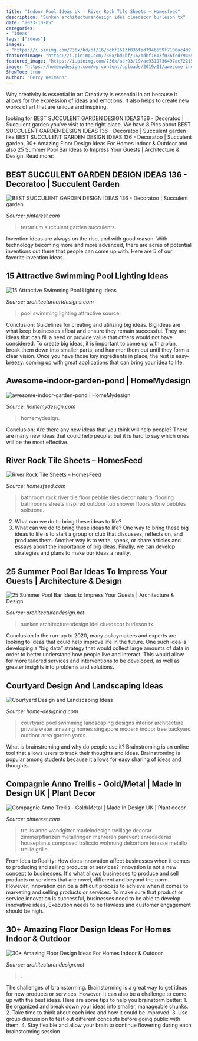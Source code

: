 ```yaml
---
title: "Indoor Pool Ideas Uk - River Rock Tile Sheets – Homesfeed"
description: "Sunken architecturendesign idei cluedecor burleson tx"
date: "2023-10-05"
categories:
- "ideas"
tags: ["ideas"]
images:
- "https://i.pinimg.com/736x/bd/bf/16/bdbf1613f036fed7946559f7106ac4d9.jpg"
featuredImage: "https://i.pinimg.com/736x/bd/bf/16/bdbf1613f036fed7946559f7106ac4d9.jpg"
featured_image: "https://i.pinimg.com/736x/ae/93/19/ae9319736497ac7221515efd45836a72--succulent-terrarium-succulents-garden.jpg"
image: "https://homemydesign.com/wp-content/uploads/2019/01/awesome-indoor-garden-pond.jpg"
ShowToc: true
author: "Percy Weimann"
---
```



Why creativity is essential in art
Creativity is essential in art because it allows for the expression of ideas and emotions. It also helps to create new works of art that are unique and inspiring.

	

		
looking for BEST SUCCULENT GARDEN DESIGN IDEAS 136 - Decoratoo | Succulent garden you've visit to the right place. We have 8 Pics about BEST SUCCULENT GARDEN DESIGN IDEAS 136 - Decoratoo | Succulent garden like BEST SUCCULENT GARDEN DESIGN IDEAS 136 - Decoratoo | Succulent garden, 30+ Amazing Floor Design Ideas For Homes Indoor &amp; Outdoor and also 25 Summer Pool Bar Ideas to Impress Your Guests | Architecture &amp; Design. Read more:
		
    
## BEST SUCCULENT GARDEN DESIGN IDEAS 136 - Decoratoo | Succulent Garden

<img loading=lazy src="https://i.pinimg.com/736x/ae/93/19/ae9319736497ac7221515efd45836a72--succulent-terrarium-succulents-garden.jpg" onerror="this.onerror=null;this.src='https://tse3.mm.bing.net/th?id=OIP.7G-lDBIDohWKtpeEHXmOYQHaMh&amp;pid=15.1';" alt="BEST SUCCULENT GARDEN DESIGN IDEAS 136 - Decoratoo | Succulent garden">

_Source: pinterest.com_

>terrarium succulent garden succulents. 

	

Invention ideas are always on the rise, and with good reason. With technology becoming more and more advanced, there are acres of potential inventions out there that people can come up with. Here are 5 of our favorite invention ideas.

    
## 15 Attractive Swimming Pool Lighting Ideas

<img loading=lazy src="https://www.architectureartdesigns.com/wp-content/uploads/2015/09/6-630x419.jpg" onerror="this.onerror=null;this.src='https://tse1.mm.bing.net/th?id=OIP.15w_P43BkO2ViaXbpHHnbAHaE7&amp;pid=15.1';" alt="15 Attractive Swimming Pool Lighting Ideas">

_Source: architectureartdesigns.com_

>pool swimming lighting attractive source. 

	

Conclusion: Guidelines for creating and utilizing big ideas.
Big ideas are what keep businesses afloat and ensure they remain successful. They are ideas that can fill a need or provide value that others would not have considered. To create big ideas, it is important to come up with a plan, break them down into smaller parts, and hammer them out until they form a clear vision. Once you have those key ingredients in place, the rest is easy- breezy: coming up with great applications that can bring your idea to life.

    
## Awesome-indoor-garden-pond | HomeMydesign

<img loading=lazy src="https://homemydesign.com/wp-content/uploads/2019/01/awesome-indoor-garden-pond.jpg" onerror="this.onerror=null;this.src='https://tse1.mm.bing.net/th?id=OIP.SbmP0GqCuPw56918x9vQCgHaLI&amp;pid=15.1';" alt="awesome-indoor-garden-pond | HomeMydesign">

_Source: homemydesign.com_

>homemydesign. 

	

Conclusion: Are there any new ideas that you think will help people?
There are many new ideas that could help people, but it is hard to say which ones will be the most effective.

    
## River Rock Tile Sheets – HomesFeed

<img loading=lazy src="https://homesfeed.com/wp-content/uploads/2016/01/River-Rock-Tile-Sheets-For-Bathroom-Wall-With-White-Tub-Wooden-Cabinet-And-Crystal-Chandelier.jpg" onerror="this.onerror=null;this.src='https://tse2.mm.bing.net/th?id=OIP.V0R4ae1jp6V9ML8aTdFvhAHaKX&amp;pid=15.1';" alt="River Rock Tile Sheets – HomesFeed">

_Source: homesfeed.com_

>bathroom rock river tile floor pebble tiles decor natural flooring bathrooms sheets inspired outdoor tub shower floors stone pebbles solistone. 

	

2. What can we do to bring these ideas to life?
2. What can we do to bring these ideas to life? 
One way to bring these big ideas to life is to start a group or club that discusses, reflects on, and produces them. Another way is to write, speak, or share articles and essays about the importance of big ideas. Finally, we can develop strategies and plans to make our ideas a reality.

    
## 25 Summer Pool Bar Ideas To Impress Your Guests | Architecture &amp; Design

<img loading=lazy src="https://cdn.architecturendesign.net/wp-content/uploads/2014/09/Summer-Pool-Bar-Ideas-9.jpg" onerror="this.onerror=null;this.src='https://tse2.mm.bing.net/th?id=OIP.I5BBckAhy8kKXDGKK5rqOgHaE6&amp;pid=15.1';" alt="25 Summer Pool Bar Ideas to Impress Your Guests | Architecture &amp; Design">

_Source: architecturendesign.net_

>sunken architecturendesign idei cluedecor burleson tx. 

	

Conclusion
In the run-up to 2020, many policymakers and experts are looking to ideas that could help improve life in the future. One such idea is developing a “big data” strategy that would collect large amounts of data in order to better understand how people live and interact. This would allow for more tailored services and interventions to be developed, as well as greater insights into problems and solutions.

    
## Courtyard Design And Landscaping Ideas

<img loading=lazy src="http://cdn.home-designing.com/wp-content/uploads/2010/10/Amazing-Courtyard-design-with-swimming-pool.jpg" onerror="this.onerror=null;this.src='https://tse2.mm.bing.net/th?id=OIP.GrQKI-33KH5NIogFFzPaVwHaJ3&amp;pid=15.1';" alt="Courtyard Design and Landscaping Ideas">

_Source: home-designing.com_

>courtyard pool swimming landscaping designs interior architecture private water amazing homes singapore modern indoor tree backyard outdoor area garden yards. 

	

What is brainstroming and why do people use it?
Brainstroming is an online tool that allows users to track their thoughts and ideas. Brainstroming is popular among students because it allows for easy sharing of ideas and thoughts.

    
## Compagnie Anno Trellis - Gold/Metal | Made In Design UK | Plant Decor

<img loading=lazy src="https://i.pinimg.com/736x/bd/bf/16/bdbf1613f036fed7946559f7106ac4d9.jpg" onerror="this.onerror=null;this.src='https://tse4.mm.bing.net/th?id=OIP.Qga6teed60XbprjX_TFQugHaLH&amp;pid=15.1';" alt="Compagnie Anno Trellis - Gold/Metal | Made In Design UK | Plant decor">

_Source: pinterest.com_

>trellis anno wandgitter madeindesign treillage decorar zimmerpflanzen metallringen mehreren paravent enredaderas houseplants composed traliccio wohnung dekorhom terasse metallo treille grille. 

	

From Idea to Reality: How does innovation affect businesses when it comes to producing and selling products or services?
Innovation is not a new concept to businesses. It's what allows businesses to produce and sell products or services that are novel, different and beyond the norm. However, innovation can be a difficult process to achieve when it comes to marketing and selling products or services. To make sure that product or service innovation is successful, businesses need to be able to develop innovative ideas, Execution needs to be flawless and customer engagement should be high.

    
## 30+ Amazing Floor Design Ideas For Homes Indoor &amp; Outdoor

<img loading=lazy src="https://cdn.architecturendesign.net/wp-content/uploads/2015/08/AD-Indoor-Outdoor-Floor-Design-Ideas-21.jpg" onerror="this.onerror=null;this.src='https://tse2.mm.bing.net/th?id=OIP.K8DN2tCv0pbdZ-JeeS_u-gHaLH&amp;pid=15.1';" alt="30+ Amazing Floor Design Ideas For Homes Indoor &amp; Outdoor">

_Source: architecturendesign.net_

>. 

	

The challenges of brainstorming.
Brainstorming is a great way to get ideas for new products or services. However, it can also be a challenge to come up with the best ideas. Here are some tips to help you brainstorm better: 1. Be organized and break down your ideas into smaller, manageable chunks. 2. Take time to think about each idea and how it could be improved. 3. Use group discussion to test out different concepts before going public with them. 4. Stay flexible and allow your brain to continue flowering during each brainstorming session.

